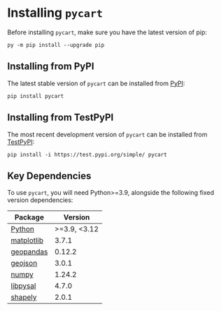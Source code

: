 # Installing `pycart`

Before installing `pycart`, make sure you have the latest version of pip:
```pycon
py -m pip install --upgrade pip
```

## Installing from PyPI
The latest stable version of `pycart` can be installed from [PyPI](https://pypi.org/project/pycart/):

```pycon
pip install pycart
```

## Installing from TestPyPI
The most recent development version of `pycart` can be installed from [TestPyPI](https://test.pypi.org/project/pycart/):

```pycon
pip install -i https://test.pypi.org/simple/ pycart
```

## Key Dependencies
To use `pycart`, you will need Python>=3.9, alongside the following 
fixed version dependencies:

| Package                                            | Version      |
|----------------------------------------------------|--------------|
| [Python](https://www.python.org/downloads/)        | >=3.9, <3.12 |
| [matplotlib](https://pypi.org/project/matplotlib/) | 3.7.1        |
| [geopandas](https://pypi.org/project/geopandas/)   | 0.12.2       |
| [geojson](https://pypi.org/project/geojson/)       | 3.0.1        |
| [numpy](https://pypi.org/project/numpy/)           | 1.24.2       |
| [libpysal](https://pypi.org/project/libpysal/)     | 4.7.0        |
| [shapely](https://pypi.org/project/shapely/)       | 2.0.1        |

